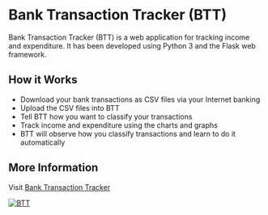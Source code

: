 # Bank Transaction Tracker (BTT)

Bank Transaction Tracker (BTT) is a web application for tracking income and
expenditure. It has been developed using Python 3 and the Flask web framework.

## How it Works

- Download your bank transactions as CSV files via your Internet banking
- Upload the CSV files into BTT
- Tell BTT how you want to classify your transactions
- Track income and expenditure using the charts and graphs
- BTT will observe how you classify transactions and learn to do it automatically

## More Information

Visit [Bank Transaction Tracker](https://www.galojix.com/bank-transaction-tracker/)

[![BTT](https://www.galojix.com/static/media/uploads/btt.png)](https://www.galojix.com/bank-transaction-tracker/)

